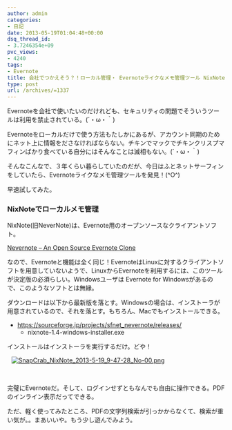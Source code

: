 ```yaml
---
author: admin
categories:
- 日記
date: 2013-05-19T01:04:48+00:00
dsq_thread_id:
- 3.7246354e+09
pvc_views:
- 4240
tags:
- Evernote
title: 会社でつかえそう？！ローカル管理・ Evernoteライクなメモ管理ツール NixNoteを試してみた
type: post
url: /archives/=1337
---
```


Evernoteを会社で使いたいのだけれども、セキュリティの問題でそういうツールは利用を禁止されている。(´・ω・｀)

Evernoteをローカルだけで使う方法もたしかにあるが、アカウント同期のためにネット上に情報をださなければならない。チキンでマックでチキンクリスプマフィンばかり食べている自分にはそんなことは滅相もない。(´・ω・｀)

そんなこんなで、３年くらい暮らしていたのだが、今日はふとネットサーフィンをしていたら、Evernoteライクなメモ管理ツールを発見！(^O^)

早速試してみた。

### NixNoteでローカルメモ管理

NixNote(旧NeverNote)は、Evernote用のオープンソースなクライアントソフト。

[Nevernote &#8211; An Open Source Evernote Clone][1]

なので、Evernoteと機能は全く同じ！EvernoteはLinuxに対するクライアントソフトを用意していないようで、LinuxからEvernoteを利用するには、このツールが決定版の必須らしい。Windowsユーザは Evernote for Windowsがあるので、このようなソフトとは無縁。

ダウンロードは以下から最新版を落とす。Windowsの場合は、インストーラが用意されているので、それを落とす。もちろん、Macでもインストールできる。

  * [<font color="#0066cc"></font><https://sourceforge.jp/projects/sfnet_nevernote/releases/>][2]</a> 
      * nixnote-1.4-windows-installer.exe 

インストールはインストーラを実行するだけ。どや！

<div style="padding-bottom: 0px; margin: 0px; padding-left: 10px; padding-right: 10px; display: inline; float: none; padding-top: 0px" id="scid:887EC618-8FBE-49a5-A908-2339AF2EC531:0492d7d9-83ab-4b1a-b871-d8d679f9a298" class="wlWriterEditableSmartContent">
  <a target="_blank" href="https://picasaweb.google.com/111104490436597119823/Futurismo?authkey=Gv1sRgCM-A3fCH6v_BOQ#5879486448730820898"><img style="border: none; padding: 0px; margin: 0px" alt="SnapCrab_NixNote_2013-5-19_9-47-28_No-00.png" src="https://lh5.ggpht.com/-OMHnu9PZ4PY/UZghxjZS0SI/AAAAAAAAAU8/RQpYyfhAkWc/SnapCrab_NixNote_2013-5-19_9-47-28_No-00.png" /></a>
</div>

&#160;

完璧にEvernoteだ。そして、ログインせずともなんでも自由に操作できる。PDFのインライン表示だってできる。

ただ、軽く使ってみたところ、PDFの文字列検索が引っかからなくて、検索が重い気が。。まあいいや。もう少し遊んでみよう。

 [1]: https://nevernote.sourceforge.net/index.htm
 [2]: https://sourceforge.jp/projects/sfnet_nevernote/releases/